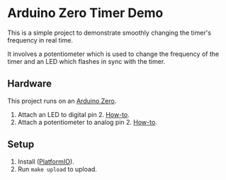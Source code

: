 # Arduino Zero Timer Demo
This is a simple project to demonstrate smoothly changing the timer's frequency in real time.

It involves a potentiometer which is used to change the frequency of the timer and an LED which flashes in sync with the timer.

## Hardware

This project runs on an [Arduino Zero](https://www.arduino.cc/en/Main/ArduinoBoardZero).

1. Attach an LED to digital pin 2. [How-to](https://www.arduino.cc/en/tutorial/blink).
2. Attach a potentiometer to analog pin 2. [How-to](https://www.arduino.cc/en/tutorial/potentiometer).

## Setup
1. Install ([PlatformIO](http://platformio.org)).
2. Run `make upload` to upload.
